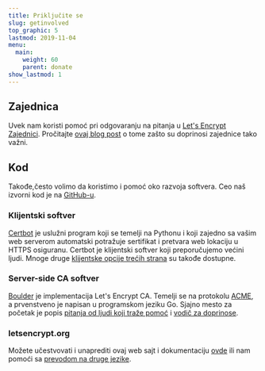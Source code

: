 ```yaml
---
title: Priključite se
slug: getinvolved
top_graphic: 5
lastmod: 2019-11-04
menu:
  main:
    weight: 60
    parent: donate
show_lastmod: 1
---
```



## Zajednica

Uvek nam koristi pomoć pri odgovaranju na pitanja u [Let's Encrypt Zajednici](https://community.letsencrypt.org/). Pročitajte [ovaj blog post](/2015/08/13/lets-encrypt-community-support.html) o tome zašto su doprinosi zajednice tako važni.

## Kod

Takođe,često volimo da koristimo i pomoć oko razvoja softvera. Ceo naš izvorni kod je na [GitHub-u](https://github.com/letsencrypt/).

### Klijentski softver

[Certbot](https://github.com/certbot/certbot) je uslužni program koji se temelji na Pythonu i koji zajedno sa vašim web serverom automatski potražuje sertifikat i pretvara web lokaciju u HTTPS osiguranu. Certbot je klijentski softver koji preporučujemo većini ljudi. Mnoge druge [klijentske opcije trećih strana](/docs/client-options) su takođe dostupne.

### Server-side CA softver

[Boulder](https://github.com/letsencrypt/boulder) je implementacija Let's Encrypt CA. Temelji se na protokolu [ACME](https://tools.ietf.org/html/rfc8555), a prvenstveno je napisan u programskom jeziku Go. Sjajno mesto za početak je popis [pitanja od ljudi koji traže pomoć](https://github.com/letsencrypt/boulder/labels/help%20wanted) i [vodič za doprinose](https://github.com/letsencrypt/boulder/blob/main/CONTRIBUTING.md).

### letsencrypt.org

Možete učestvovati i unaprediti ovaj web sajt i dokumentaciju [ovde](https://github.com/letsencrypt/website) ili nam pomoći sa [prevodom na druge jezike](https://crowdin.com/project/lets-encrypt-website).
